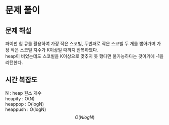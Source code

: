 # 문제 풀이

## 문제 해설
파이썬 힙 큐를 활용하여 가장 작은 스코빌, 두번째로 작은 스코빌 두 개를 뽑아가며 가장 작은 스코빌 지수가 K이상일 때까지 반복하였다.
<br> heap이 비었는데도 스코빌을 K이상으로 맞추지 못 했다면 불가능하다는 것이기에 -1을 리턴한다.

## 시간 복잡도
N : heap 원소 개수
<br> heapify : O(N)
<br> heappop : O(logN)
<br> heappush : O(logN)
$$O(N logN)$$